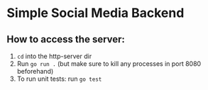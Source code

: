 # Simple Social Media Backend

## How to access the server:
1. `cd` into the http-server dir
2. Run `go run .` (but make sure to kill any processes in port 8080 beforehand)
3. To run unit tests: run `go test`
